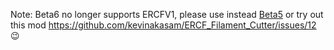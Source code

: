 Note: Beta6 no longer supports ERCFV1, please use instead [Beta5]([https://github.com/kevinakasam/ERCF_Filament_Cutter/tree/main/Archive/STLs/ERCF%20V1.0) or try out this mod https://github.com/kevinakasam/ERCF_Filament_Cutter/issues/12 😉
